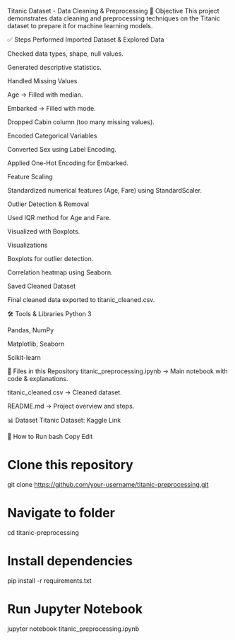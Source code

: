 Titanic Dataset - Data Cleaning & Preprocessing
📌 Objective
This project demonstrates data cleaning and preprocessing techniques on the Titanic dataset to prepare it for machine learning models.

✅ Steps Performed
Imported Dataset & Explored Data

Checked data types, shape, null values.

Generated descriptive statistics.

Handled Missing Values

Age → Filled with median.

Embarked → Filled with mode.

Dropped Cabin column (too many missing values).

Encoded Categorical Variables

Converted Sex using Label Encoding.

Applied One-Hot Encoding for Embarked.

Feature Scaling

Standardized numerical features (Age, Fare) using StandardScaler.

Outlier Detection & Removal

Used IQR method for Age and Fare.

Visualized with Boxplots.

Visualizations

Boxplots for outlier detection.

Correlation heatmap using Seaborn.

Saved Cleaned Dataset

Final cleaned data exported to titanic_cleaned.csv.

🛠 Tools & Libraries
Python 3

Pandas, NumPy

Matplotlib, Seaborn

Scikit-learn

📂 Files in this Repository
titanic_preprocessing.ipynb → Main notebook with code & explanations.

titanic_cleaned.csv → Cleaned dataset.

README.md → Project overview and steps.

📊 Dataset
Titanic Dataset: Kaggle Link

🚀 How to Run
bash
Copy
Edit
# Clone this repository
git clone https://github.com/your-username/titanic-preprocessing.git

# Navigate to folder
cd titanic-preprocessing

# Install dependencies
pip install -r requirements.txt

# Run Jupyter Notebook
jupyter notebook titanic_preprocessing.ipynb
